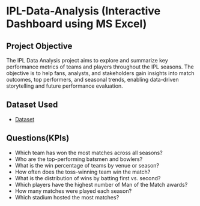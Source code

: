 # IPL-Data-Analysis (Interactive Dashboard using MS Excel)
## Project Objective
The IPL Data Analysis project aims to explore and summarize key performance metrics of teams and players throughout the IPL seasons. The objective is to help fans, analysts, and stakeholders gain insights into match outcomes, top performers, and seasonal trends, enabling data-driven storytelling and future performance evaluation.

## Dataset Used
- <a href="https://github.com/Surajsuri0/Data-Analysis-Dashboard/blob/main/IPL%20Analysis.xlsx">Dataset</a>

## Questions(KPIs)
- Which team has won the most matches across all seasons?
- Who are the top-performing batsmen and bowlers?
- What is the win percentage of teams by venue or season?
- How often does the toss-winning team win the match?
- What is the distribution of wins by batting first vs. second?
- Which players have the highest number of Man of the Match awards?
- How many matches were played each season?
- Which stadium hosted the most matches?
